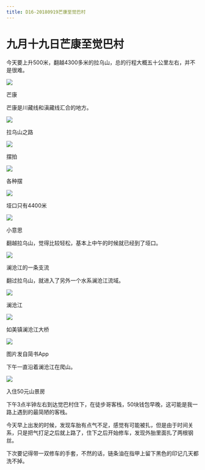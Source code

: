 ```yaml
---
title: D16-20180919芒康至觉巴村
---
```


# 九月十九日芒康至觉巴村

今天要上升500米，翻越4300多米的拉乌山，总的行程大概五十公里左右，并不是很难。

![](https://ridemypic.oss-cn-chengdu.aliyuncs.com/rideimg/2616645-115692d084d7480a.jpg)  

芒康

芒康是川藏线和滇藏线汇合的地方。

![](https://ridemypic.oss-cn-chengdu.aliyuncs.com/rideimg/2616645-5e97594a3a701ffb.jpg)  

拉乌山之路

![](https://ridemypic.oss-cn-chengdu.aliyuncs.com/rideimg/2616645-1ca54bccde2cef1e.jpg)  

摆拍

![](https://ridemypic.oss-cn-chengdu.aliyuncs.com/rideimg/2616645-1e82a670cbfac882.jpg)  

各种摆

![](https://ridemypic.oss-cn-chengdu.aliyuncs.com/rideimg/2616645-c27d4fcce8849a50.jpg)  

垭口只有4400米

![](https://ridemypic.oss-cn-chengdu.aliyuncs.com/rideimg/2616645-c4c28bf5ec3cdf41.jpg)  

小意思

翻越拉乌山，觉得比较轻松，基本上中午的时候就已经到了垭口。

![](https://ridemypic.oss-cn-chengdu.aliyuncs.com/rideimg/2616645-1552234868d57554.jpg)  

澜沧江的一条支流

翻过拉乌山，就进入了另外一个水系澜沧江流域。

![](https://ridemypic.oss-cn-chengdu.aliyuncs.com/rideimg/2616645-cf00caf7ebbf61d3.jpg)  

澜沧江

![](https://ridemypic.oss-cn-chengdu.aliyuncs.com/rideimg/2616645-f392d28ddf686bcc.jpg)  

如美镇澜沧江大桥

![](https://ridemypic.oss-cn-chengdu.aliyuncs.com/rideimg/2616645-2fdb00245484b7f1.jpg)  

图片发自简书App

下午一直沿着澜沧江在爬山。

![](https://ridemypic.oss-cn-chengdu.aliyuncs.com/rideimg/2616645-c0aef7177c7c10d6.jpg)  

入住50元山景房

下午3点半钟左右到达觉巴村住下，在徒步哥客栈，50块钱包早晚，这可能是我一路上遇到的最简陋的客栈。

今天早上出发的时候，发现车胎有点气不足，感觉有可能被扎，但是由于时间关系，只是把气打足之后就上路了，住下之后开始修车，发现外胎里面扎了两根钢丝。

下次要记得带一双修车的手套，不然的话，链条油在指甲上留下黑色的印记几天都洗不掉。